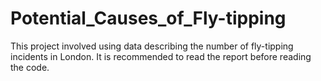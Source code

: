 # Potential_Causes_of_Fly-tipping
This project involved using data describing the number of fly-tipping incidents in London. It is recommended to read the report before reading the code.
